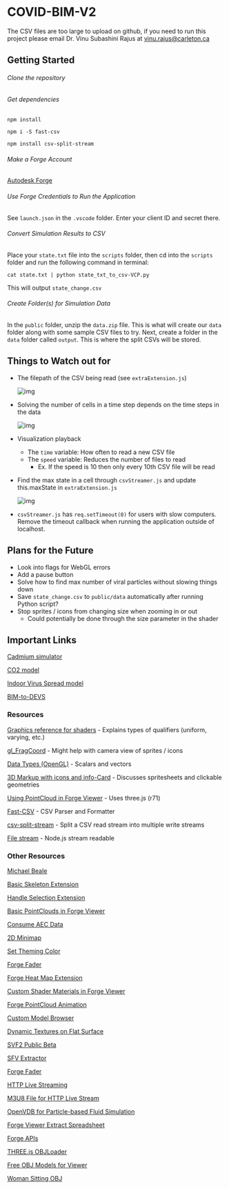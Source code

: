 # COVID-BIM-V2

The CSV files are too large to upload on github, if you need to run this project please email Dr. Vinu Subashini Rajus at vinu.rajus@carleton.ca

## Getting Started

###### Clone the repository

###### Get dependencies

```npm install```

```npm i -S fast-csv```

```npm install csv-split-stream```

###### Make a Forge Account

[Autodesk Forge](https://forge.autodesk.com/)

###### Use Forge Credentials to Run the Application

See ```launch.json``` in the ```.vscode``` folder. Enter your client ID and secret there. 

###### Convert Simulation Results to CSV

Place your ```state.txt``` file into the ```scripts``` folder, then cd into the ```scripts``` folder and run the following command in terminal: 

```cat state.txt | python state_txt_to_csv-VCP.py```

This will output ```state_change.csv```

###### Create Folder(s) for Simulation Data

In the ```public``` folder, unzip the ```data.zip``` file. This is what will create our ```data``` folder along with some sample CSV files to try. Next, create a folder in the ```data``` folder called ```output```. This is where the split CSVs will be stored.

## Things to Watch out for

- The filepath of the CSV being read (see ```extraExtension.js```)
  
  ![](./changeFile.png "img")

- Solving the number of cells in a time step depends on the time steps in the data
  
  ![](./timestep.png "img")

- Visualization playback
  - The ```time``` variable: How often to read a new CSV file
  - The ```speed``` variable: Reduces the number of files to read
    - Ex. If the speed is 10 then only every 10th CSV file will be read
- Find the max state in a cell through ```csvStreamer.js``` and update this.maxState in ```extraExtension.js```

  ![](./state.png "img")
  
- ```csvStreamer.js``` has ```req.setTimeout(0)``` for users with slow computers. Remove the timeout callback when running the application outside of localhost. 

## Plans for the Future

- Look into flags for WebGL errors
- Add a pause button
- Solve how to find max number of viral particles without slowing things down
- Save ```state_change.csv``` to ```public/data``` automatically after running Python script?
- Stop sprites / icons from changing size when zooming in or out
  - Could potentially be done through the size parameter in the shader

## Important Links

[Cadmium simulator](https://github.com/SimulationEverywhere/Cell-DEVS-Cadmium-Simulation-Environment)

[CO2 model](https://github.com/SimulationEverywhere-Models/Cell-DEVS-CO2_spread_computer_lab)

[Indoor Virus Spread model](https://github.com/SimulationEverywhere-Models/indoor_virus_spread)

[BIM-to-DEVS](https://github.com/SimulationEverywhere/BIM-to-DEVS/tree/master)

### Resources

[Graphics reference for shaders](http://what-when-how.com/Tutorial/topic-1779u1aung/Three-js-277.html) - Explains types of qualifiers (uniform, varying, etc.)

[gl_FragCoord](https://www.khronos.org/registry/OpenGL-Refpages/gl4/html/gl_FragCoord.xhtml) - Might help with camera view of sprites / icons

[Data Types (OpenGL)](https://www.khronos.org/opengl/wiki/Data_Type_(GLSL)https://www.khronos.org/opengl/wiki/Data_Type_(GLSL)) - Scalars and vectors

[3D Markup with icons and info-Card](https://forge.autodesk.com/blog/3d-markup-icons-and-info-card) - Discusses spritesheets and clickable geometries

[Using PointCloud in Forge Viewer](https://forge.autodesk.com/blog/using-pointcloud-forge-viewer) - Uses three.js (r71)

[Fast-CSV](https://c2fo.io/fast-csv/) - CSV Parser and Formatter

[csv-split-stream](https://www.npmjs.com/package/csv-split-stream) - Split a CSV read stream into multiple write streams

[File stream](https://nodejs.org/api/stream.html#stream_readable_pause) - Node.js stream readable

### Other Resources 

[Michael Beale](https://forge.autodesk.com/author/michael-beale)

[Basic Skeleton Extension](https://learnforge.autodesk.io/#/viewer/extensions/skeleton)

[Handle Selection Extension](https://learnforge.autodesk.io/#/viewer/extensions/selection)

[Basic PointClouds in Forge Viewer](https://forge.autodesk.com/blog/basic-point-clouds-forge-viewer)

[Consume AEC Data](https://forge.autodesk.com/blog/consume-aec-data-which-are-model-derivative-api)

[2D Minimap](https://forge.autodesk.com/blog/add-revit-levels-and-2d-minimap-your-3d) 

[Set Theming Color](https://forge.autodesk.com/blog/happy-easter-setthemingcolor-model-material)

[Forge Fader](https://github.com/jeremytammik/forgefader)

[Forge Heat Map Extension](https://github.com/petrbroz/learn.forge.viewmodels/blob/extend-viewer/public/js/HeatmapExtension.js)

[Custom Shader Materials in Forge Viewer](https://forge.autodesk.com/blog/custom-shader-materials-forge-viewer)

[Forge PointCloud Animation](https://github.com/wallabyway/forge-pointcloud-animation)

[Custom Model Browser](https://forge.autodesk.com/blog/customizing-model-browser-custom-label-behavior-styling-and-data-sources)

[Dynamic Textures on Flat Surface](https://adndevblog.typepad.com/cloud_and_mobile/2016/07/projecting-dynamic-textures-onto-flat-surfaces-with-threejs.html)

[SVF2 Public Beta](https://forge.autodesk.com/blog/svf2-public-beta-new-optimized-viewer-format)

[SFV Extractor](https://forge.autodesk.com/blog/forge-svf-extractor-nodejs)

[Forge Fader](https://forge-rcdb.autodesk.io/configurator?id=59041f250007f5c0eef482f2)

[HTTP Live Streaming](https://developer.apple.com/streaming/)

[M3U8 File for HTTP Live Stream](https://www.lifewire.com/m3u8-file-2621956#:~:text=A%20file%20with%20the%20M3U8,for%20an%20internet%20radio%20station.)

[OpenVDB for Particle-based Fluid Simulation](https://www.openvdb.org/)

[Forge Viewer Extract Spreadsheet](https://github.com/Autodesk-Forge/viewer-javascript-extract.spreadsheet)

[Forge APIs](https://forge.autodesk.com/en/docs/)

[THREE.js OBJLoader](https://threejs.org/docs/#examples/en/loaders/OBJLoader)

[Free OBJ Models for Viewer](https://www.turbosquid.com/3d-model/free/character?keyword=sitting)

[Woman Sitting OBJ](https://www.turbosquid.com/3d-models/free-max-mode-human-rig-female-gigapixel/847088)
